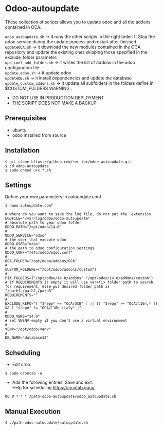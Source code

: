 # Odoo-autoupdate

These collection of scripts allows you to update odoo and all the addons contained in OCA.

```odoo_autoupdate.sh``` -> it runs the other scripts in the right order. It Stop the odoo service during the update process and restart after finished<br/>
```updateOCA.sh``` -> it download the new modules contained in the OCA repository and update the existing ones skipping those specified in the exclude_folder parameter.<br/>
```upd_conf_add_folder.sh``` -> it writes the list of addons in the odoo configuration file <br/>
```update_odoo.sh``` -> it update odoo<br/>
```updateDB.sh``` -> it install dependencies and update the database<br/>
```update_custom_addons.sh``` -> it update all subfolders in the folders define in $CUSTOM_FOLDERS
WARNING : 
* DO NOT USE IN PRODUCTION DEPLOYMENT
* THE SCRIPT DOES NOT MAKE A BACKUP


## Prerequisites 
* ubuntu
* odoo installed from source

## Installation

```
$ git clone https://github.com/ser-tec/odoo-autoupdate.git
$ cd odoo-autoupdate
$ sudo chmod u+x *.sh
```

## Settings

Define your own parameters in autoupdate.conf
```
$ nano autoupdate.conf
```
```
# where do you want to save the log file, do not put the .extension
LOGFILE="/var/log/odoo/odoo-autoupdate"
# absolute path to your odoo folder
ODOO_PATH="/opt/odoo/14.0"
# 
ODOO_SERVICE="odoo"
# the user that execute odoo
ODOO_USER="odoo"
# the path to odoo configuration settings
ODOO_CONF="/etc/odoo/odoo.conf"
#
OCA_FOLDER="/opt/odoo/addons/OCA"
#
CUSTOM_FOLDERS=("/opt/odoo/addons/custom")
#
FIX_FOLDERS=("/opt/odoo/14.0/addons" "/opt/odoo/14.0/addons/custom")
# if REQUIREMENTS is empty it will use var+fix folder path to search for requirement, else put desired folder path as "/path1,/path2,/path3"
REQUIREMENTS=""
#
EXCLUDE_REPO="[ "$repo" == "OCA/OCB" ] || [[ "$repo" =~ ^OCA/l10n.* ]] && [ "$repo" != "OCA/l10n-italy" ]"
#
ODOO_VERS="14.0"
# set VNENV empty if you don't use a virtual environment
#
VENV="/opt/odoo/venv"
#
DB_NAME="database14"
```

## Scheduling
* Edit cron:
```
$ sudo crontab -e
```
* Add the following entries. Save and exit.<br/> 
Help for scheduling https://crontab.guru/
```
00 0 * * * /path-odoo-autoupdate/odoo_autoupdate.sh
```

## Manual Execution
```
$ ./path-odoo-autoupdate/autoupdate.sh 
```
